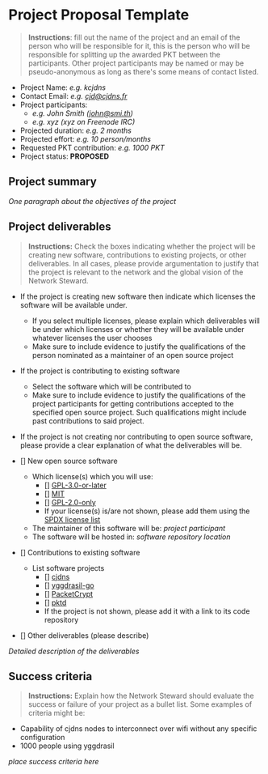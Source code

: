# Project Proposal Template

> **Instructions**: fill out the name of the project and an email of the person who will be responsible for it, this is the person who will be responsible for splitting up the awarded PKT between the participants. Other project participants may be named or may be pseudo-anonymous as long as there's some means of contact listed.

* Project Name: *e.g. kcjdns*
* Contact Email: *e.g. cjd@cjdns.fr*
* Project participants:
  * *e.g. John Smith (john@smi.th)*
  * *e.g. xyz (xyz on Freenode IRC)*
* Projected duration: *e.g. 2 months*
* Projected effort: *e.g. 10 person/months*
* Requested PKT contribution: *e.g. 1000 PKT*
* Project status: **PROPOSED**

## Project summary

*One paragraph about the objectives of the project*

## Project deliverables

> **Instructions:** Check the boxes indicating whether the project will be creating new software, contributions to existing projects, or other deliverables. In all cases, please provide argumentation to justify that the project is relevant to the network and the global vision of the Network Steward.
* If the project is creating new software then indicate which licenses the software will be available under.
  * If you select multiple licenses, please explain which deliverables will be under which licenses or whether they will be available under whatever licenses the user chooses
  * Make sure to include evidence to justify the qualifications of the person nominated as a maintainer of an open source project
* If the project is contributing to existing software
  * Select the software which will be contributed to
  * Make sure to include evidence to justify the qualifications of the project participants for getting contributions accepted to the specified open source project. Such qualifications might include past contributions to said project.
* If the project is not creating nor contributing to open source software, please provide a clear explanation of what the deliverables will be.

* [] New open source software
    * Which license(s) which you will use:
      * [] [GPL-3.0-or-later](https://spdx.org/licenses/GPL-3.0-or-later.html)
      * [] [MIT](https://spdx.org/licenses/MIT.html)
      * [] [GPL-2.0-only](https://spdx.org/licenses/GPL-2.0-only.html)
      * If your license(s) is/are not shown, please add them using the [SPDX license list](https://spdx.org/licenses/)
    * The maintainer of this software will be: *project participant*
    * The software will be hosted in: *software repository location*
* [] Contributions to existing software
  * List software projects
    * [] [cjdns](https://github.com/cjdelisle/cjdns)
    * [] [yggdrasil-go](https://github.com/yggdrasil-network/yggdrasil-go)
    * [] [PacketCrypt](https://github.com/cjdelisle/PacketCrypt)
    * [] [pktd](https://github.com/pkt-cash/pktd)
    * If the project is not shown, please add it with a link to its code repository
* [] Other deliverables (please describe)

*Detailed description of the deliverables*

## Success criteria

> **Instructions:** Explain how the Network Steward should evaluate the success or failure of your project as a bullet list. Some examples of criteria might be:
* Capability of cjdns nodes to interconnect over wifi without any specific configuration
* 1000 people using yggdrasil

*place success criteria here*

